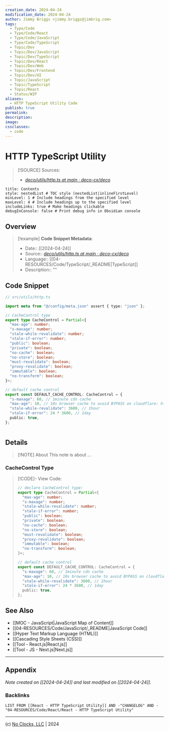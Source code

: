 ```yaml
---
creation_date: 2024-04-24
modification_date: 2024-04-24
author: Jimmy Briggs <jimmy.briggs@jimbrig.com>
tags:
  - Type/Code
  - Type/Code/React
  - Type/Code/JavaScript
  - Type/Code/TypeScript
  - Topic/Dev
  - Topic/Dev/JavaScript
  - Topic/Dev/TypeScript
  - Topic/Dev/React
  - Topic/Dev/Web
  - Topic/Dev/Frontend
  - Topic/Dev/UI
  - Topic/JavaScript
  - Topic/TypeScript
  - Topic/React
  - Status/WIP
aliases:
  - HTTP TypeScript Utility Code
publish: true
permalink:
description:
image:
cssclasses:
  - code
---
```


# HTTP TypeScript Utility

> [!SOURCE] Sources:
> - *[deco/utils/http.ts at main · deco-cx/deco](https://github.com/deco-cx/deco/blob/main/utils/http.ts)*

```table-of-contents
title: Contents 
style: nestedList # TOC style (nestedList|inlineFirstLevel)
minLevel: 1 # Include headings from the specified level
maxLevel: 4 # Include headings up to the specified level
includeLinks: true # Make headings clickable
debugInConsole: false # Print debug info in Obsidian console
```

## Overview

> [!example] **Code Snippet Metadata**:
> - Date:: [[2024-04-24]]
> - Source:: *[deco/utils/http.ts at main · deco-cx/deco](https://github.com/deco-cx/deco/blob/main/utils/http.ts)*
> - Language:: [[04-RESOURCES/Code/TypeScript/_README|TypeScript]]
> - Description:: ""

## Code Snippet

```typescript
// src/utils/http.ts

import meta from "@/config/meta.json" assert { type: "json" };

// CacheControl type
export type CacheControl = Partial<{
  "max-age": number;
  "s-maxage": number;
  "stale-while-revalidate": number;
  "stale-if-error": number;
  "public": boolean;
  "private": boolean;
  "no-cache": boolean;
  "no-store": boolean;
  "must-revalidate": boolean;
  "proxy-revalidate": boolean;
  "immutable": boolean;
  "no-transform": boolean;
}>;

// default cache control
export const DEFAULT_CACHE_CONTROL: CacheControl = {
  "s-maxage": 60, // 1minute cdn cache
  "max-age": 10, // 10s browser cache to avoid BYPASS on cloudflare: https://developers.cloudflare.com/cache/about/default-cache-behavior/#cloudflare-cache-responses
  "stale-while-revalidate": 3600, // 1hour
  "stale-if-error": 24 * 3600, // 1day
  public: true,
};



```

## Details

> [!NOTE] About
> This note is about ...

### CacheControl Type

> [!CODE]- View Code:
> ```typescript
> // declare CacheControl type:
> export type CacheControl = Partial<{
>   "max-age": number;
>   "s-maxage": number;
>   "stale-while-revalidate": number;
>   "stale-if-error": number;
>   "public": boolean;
>   "private": boolean;
>   "no-cache": boolean;
>   "no-store": boolean;
>   "must-revalidate": boolean;
>   "proxy-revalidate": boolean;
>   "immutable": boolean;
>   "no-transform": boolean;
> }>;
> 
> // default cache control
> export const DEFAULT_CACHE_CONTROL: CacheControl = {
>   "s-maxage": 60, // 1minute cdn cache
>   "max-age": 10, // 10s browser cache to avoid BYPASS on cloudflare
>   "stale-while-revalidate": 3600, // 1hour
>   "stale-if-error": 24 * 3600, // 1day
>   public: true,
> };
> ```

## See Also

- [[MOC - JavaScript|JavaScript Map of Content]]
- [[04-RESOURCES/Code/JavaScript/_README|JavaScript Code]]
- [[Hyper Text Markup Language (HTML)]]
- [[Cascading Style Sheets (CSS)]]
- [[Tool - React.js|React.js]]
- [[Tool - JS - Next.js|Next.js]]

***

## Appendix

*Note created on [[2024-04-24]] and last modified on [[2024-04-24]].*

### Backlinks

```dataview
LIST FROM [[React - HTTP TypeScript Utility]] AND -"CHANGELOG" AND -"04-RESOURCES/Code/React/React - HTTP TypeScript Utility"
```

***

(c) [No Clocks, LLC](https://github.com/noclocks) | 2024